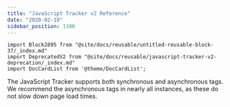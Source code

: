```yaml
---
title: "JavaScript Tracker v2 Reference"
date: "2020-02-19"
sidebar_position: 1100
---
```


```mdx-code-block
import Block2895 from "@site/docs/reusable/untitled-reusable-block-37/_index.md"
import DeprecatedV2 from "@site/docs/reusable/javascript-tracker-v2-deprecation/_index.md"
import DocCardList from '@theme/DocCardList';
```

<Block2895/>

<DeprecatedV2/>

The JavaScript Tracker supports both synchronous and asynchronous tags. We recommend the asynchronous tags in nearly all instances, as these do not slow down page load times.

<DocCardList/>
